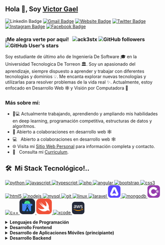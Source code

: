 ## Hola 👋, Soy [Victor Gael](https://github.com/ack3stx)


![Linkedin Badge](https://img.shields.io/badge/LinkedIn-blue?style=flat&logo=linkedin&labelColor=blue&link=https://www.linkedin.com/in/victor-gael-barajas-6a2867338/) [![Gmail Badge](https://img.shields.io/badge/Gmail-red?style=flat-square&logo=Gmail&logoColor=white&link=mailto:barajasvazquez05@gmail.com)](mailto:barajasvazquez05@gmail.com) [![Website Badge](https://img.shields.io/badge/-Website-47CCCC?style=flat&logo=Google-Chrome&logoColor=white&link=https://acklines.xyz)](https://acklinez.xyz) [![Twitter Badge](https://img.shields.io/badge/-Twitter-1ca0f1?style=flat&labelColor=1ca0f1&logo=twitter&logoColor=white&link=https://x.com/gaelbar96090715)](https://x.com/gaelbar96090715) [![Instagram Badge](https://img.shields.io/badge/-Instagram-E4405F?style=flat&logo=instagram&logoColor=white&link=https://www.instagram.com/gael_vaz16.swift?igsh=NG9laTZ6aGZ2czJx)](https://www.instagram.com/gael_vaz16.swift?igsh=NG9laTZ6aGZ2czJx) [![Facebook Badge](https://img.shields.io/badge/-Facebook-1877f2?style=flat&logo=facebook&logoColor=white&link=https://www.facebook.com/profile.php?id=100083214732088)](https://www.facebook.com/profile.php?id=100083214732088)

### ¡Me alegra verte por aquí! &nbsp; <img src="https://komarev.com/ghpvc/?username=ack3stx&label=Profile%20views&color=0e75b6&style=flat" alt="ack3stx" /> ![GitHub followers](https://img.shields.io/github/followers/ack3stx) ![GitHub User's stars](https://img.shields.io/github/stars/ack3stx)

Soy estudiante de último año de Ingeniería De Software 🎓 en la Universidad Tecnologica De Torreon 🏛. Soy un apasionado del aprendizaje, siempre dispuesto a aprender y trabajar con diferentes tecnologías y dominios 💡. Me encanta explorar nuevas tecnologías y utilizarlas para resolver problemas de la vida real ✨. Actualmente, estoy enfocado en Desarrollo Web 🕸️ y Visión por Computadora 👀

### Más sobre mí:

- 👨💻 Actualmente trabajando, aprendiendo y ampliando mis habilidades en deep learning, programación competitiva, estructuras de datos y algoritmos.
- 🤝 Abierto a colaboraciones en desarrollo web 🕸️
- 💻 &nbsp; Abierto a colaboraciones en desarrollo web 🕸️
- 🌐 Visita mi  [Sitio Web Personal](https://acklines.xyz) para información completa y contacto.
- 📝 &nbsp; Consulta mi [Curriculum](https://acklinez.xyz/Resume.pdf).

<h2> 🛠 &nbsp;Mi Stack Tecnológico!..</h2>

<a href="https://www.python.org" target="_blank"> <img src="https://upload.wikimedia.org/wikipedia/commons/c/c3/Python-logo-notext.svg" alt="python" width="40" height="40"/> </a>
<a href="https://developer.mozilla.org/en-US/docs/Web/JavaScript" target="_blank"> <img src="https://upload.wikimedia.org/wikipedia/commons/6/6a/JavaScript-logo.png" alt="javascript" width="40" height="40"/> </a>
<a href="https://www.typescriptlang.org/" target="_blank"> <img src="https://upload.wikimedia.org/wikipedia/commons/4/4c/Typescript_logo_2020.svg" alt="typescript" width="40" height="40"/> </a>
<a href="https://www.php.net" target="_blank"> <img src="https://upload.wikimedia.org/wikipedia/commons/2/27/PHP-logo.svg" alt="php" width="40" height="40"/> </a>
<a href="https://angular.io" target="_blank"> <img src="https://upload.wikimedia.org/wikipedia/commons/c/cf/Angular_full_color_logo.svg" alt="angular" width="40" height="40"/> </a>
<a href="https://getbootstrap.com" target="_blank"> <img src="https://upload.wikimedia.org/wikipedia/commons/b/b2/Bootstrap_logo.svg" alt="bootstrap" width="40" height="40"/> </a>
<a href="https://www.w3schools.com/css/" target="_blank"> <img src="https://upload.wikimedia.org/wikipedia/commons/6/62/CSS3_logo.svg" alt="css3" width="40" height="40"/> </a>
<a href="https://www.w3.org/html/" target="_blank"> <img src="https://upload.wikimedia.org/wikipedia/commons/6/61/HTML5_logo_and_wordmark.svg" alt="html5" width="40" height="40"/> </a>
<a href="https://nodejs.org" target="_blank"> <img src="https://upload.wikimedia.org/wikipedia/commons/d/d9/Node.js_logo.svg" alt="nodejs" width="50" height="50"/> </a>
<a href="https://www.mysql.com/" target="_blank"> <img src="https://upload.wikimedia.org/wikipedia/en/d/dd/MySQL_logo.svg" alt="mysql" width="50" height="50"/> </a>
<a href="https://git-scm.com/" target="_blank"> <img src="https://upload.wikimedia.org/wikipedia/commons/3/3f/Git_icon.svg" alt="git" width="40" height="40"/> </a>
<a href="https://www.linux.org/" target="_blank"> <img src="https://upload.wikimedia.org/wikipedia/commons/3/35/Tux.svg" alt="linux" width="40" height="40"/> </a>
<a href="https://laravel.com/" target="_blank"> <img src="https://upload.wikimedia.org/wikipedia/commons/9/9a/Laravel.svg" alt="laravel" width="40" height="40"/> </a>
<a href="https://adonisjs.com/" target="_blank"> <img src="https://github.com/tandpfun/skill-icons/raw/main/icons/Adonis.svg" alt="adonis js" width="40" height="40"/> </a>
<a href="https://www.mongodb.com/" target="_blank"> <img src="https://upload.wikimedia.org/wikipedia/commons/9/93/MongoDB_Logo.svg" alt="mongodb" width="40" height="40"/> </a>
<a href="https://dotnet.microsoft.com/" target="_blank"> <img src="https://github.com/tandpfun/skill-icons/raw/main/icons/CS.svg" alt="c#" width="40" height="40"/> </a>
<a href="https://isocpp.org/" target="_blank"> <img src="https://upload.wikimedia.org/wikipedia/commons/1/18/ISO_C%2B%2B_Logo.svg" alt="c++" width="40" height="40"/> </a>
<a href="https://developer.android.com/studio" target="_blank"> <img src="https://github.com/tandpfun/skill-icons/raw/main/icons/AndroidStudio-Dark.svg" alt="android studio" width="50" height="50"/> </a>
<a href="https://www.swift.org/" target="_blank"> <img src="https://github.com/tandpfun/skill-icons/raw/main/icons/Swift.svg" alt="swift" width="50" height="50"/> </a>
<a href="https://developer.apple.com/xcode/" target="_blank"> <img src="https://developer.apple.com/assets/elements/icons/xcode-12/xcode-12-96x96_2x.png" alt="xcode" width="50" height="50"/> </a>
 <a href="https://aws.amazon.com/" target="_blank">
    <img src="https://github.com/tandpfun/skill-icons/raw/main/icons/AWS-Dark.svg" alt="AWS" width="40" height="40"/>
  </a>


<details>	
  <summary><b>Lenguajes de Programación</b></summary>
<a href="https://www.python.org" target="_blank"> <img src="https://upload.wikimedia.org/wikipedia/commons/c/c3/Python-logo-notext.svg" alt="python" width="40" height="40"/> </a>
<a href="https://www.php.net" target="_blank"> <img src="https://upload.wikimedia.org/wikipedia/commons/2/27/PHP-logo.svg" alt="php" width="40" height="40"/> </a>
<a href="https://dotnet.microsoft.com/" target="_blank"> <img src="https://github.com/tandpfun/skill-icons/raw/main/icons/CS.svg" alt="c#" width="40" height="40"/> </a>
<a href="https://www.typescriptlang.org/" target="_blank"> <img src="https://upload.wikimedia.org/wikipedia/commons/4/4c/Typescript_logo_2020.svg" alt="typescript" width="40" height="40"/> </a>
<a href="https://www.swift.org/" target="_blank"> <img src="https://github.com/tandpfun/skill-icons/raw/main/icons/Swift.svg" alt="swift" width="50" height="50"/> </a>
<a href="https://isocpp.org/" target="_blank"> <img src="https://upload.wikimedia.org/wikipedia/commons/1/18/ISO_C%2B%2B_Logo.svg" alt="c++" width="40" height="40"/> </a>


</details>

<details>	
  <summary><b>Desarrollo Frontend</b></summary>
  <a href="https://getbootstrap.com" target="_blank"> <img src="https://upload.wikimedia.org/wikipedia/commons/b/b2/Bootstrap_logo.svg" alt="bootstrap" width="40" height="40"/> </a>
<a href="https://www.w3schools.com/css/" target="_blank"> <img src="https://upload.wikimedia.org/wikipedia/commons/6/62/CSS3_logo.svg" alt="css3" width="40" height="40"/> </a>
<a href="https://www.w3.org/html/" target="_blank"> <img src="https://upload.wikimedia.org/wikipedia/commons/6/61/HTML5_logo_and_wordmark.svg" alt="html5" width="40" height="40"/> </a>

</details>

<details>	
  <summary><b> Desarrollo de Aplicaciones Móviles (principiante)</b></summary>
<a href="https://developer.android.com/studio" target="_blank"> <img src="https://github.com/tandpfun/skill-icons/raw/main/icons/AndroidStudio-Dark.svg" alt="android studio" width="50" height="50"/> </a>
<a href="https://developer.apple.com/xcode/" target="_blank"> <img src="https://developer.apple.com/assets/elements/icons/xcode-12/xcode-12-96x96_2x.png" alt="xcode" width="50" height="50"/> </a>
  
</details>

<details>	
  <summary><b>Desarrollo Backend</b></summary>
<a href="https://www.python.org" target="_blank"> <img src="https://upload.wikimedia.org/wikipedia/commons/c/c3/Python-logo-notext.svg" alt="python" width="40" height="40"/> </a>
<a href="https://www.php.net" target="_blank"> <img src="https://upload.wikimedia.org/wikipedia/commons/2/27/PHP-logo.svg" alt="php" width="40" height="40"/> </a>
<a href="https://dotnet.microsoft.com/" target="_blank"> <img src="https://github.com/tandpfun/skill-icons/raw/main/icons/CS.svg" alt="c#" width="40" height="40"/> </a>
<a href="https://www.typescriptlang.org/" target="_blank"> <img src="https://upload.wikimedia.org/wikipedia/commons/4/4c/Typescript_logo_2020.svg" alt="typescript" width="40" height="40"/> </a>


<details>	
  <summary><b>Bases De Datos </b></summary>
 <a href="https://www.mysql.com/" target="_blank"> <img src="https://upload.wikimedia.org/wikipedia/en/d/dd/MySQL_logo.svg" alt="mysql" width="50" height="50"/> </a>
<a href="https://www.mongodb.com/" target="_blank"> <img src="https://upload.wikimedia.org/wikipedia/commons/9/93/MongoDB_Logo.svg" alt="mongodb" width="40" height="40"/> </a>
</details>

<details>	
  <summary><b>Frameworks</b></summary>
   <a href="https://laravel.com/" target="_blank"> <img src="https://upload.wikimedia.org/wikipedia/commons/9/9a/Laravel.svg" alt="laravel" width="40" height="40"/> </a>
<a href="https://adonisjs.com/" target="_blank"> <img src="https://github.com/tandpfun/skill-icons/raw/main/icons/Adonis.svg" alt="adonis js" width="40" height="40"/> </a>
</details>

<details>	
  <summary><b>Backend as a Service (BaaS) </b></summary>
    <a href="https://aws.amazon.com/" target="_blank">
    <img src="https://github.com/tandpfun/skill-icons/raw/main/icons/AWS-Dark.svg" alt="AWS" width="40" height="40"/>
  </a>
  </details>

<details>	
  <summary><b>Others</b></summary>
  <a href="https://git-scm.com/" target="_blank"> <img src="https://upload.wikimedia.org/wikipedia/commons/3/3f/Git_icon.svg" alt="git" width="40" height="40"/> </a>
<a href="https://www.linux.org/" target="_blank"> <img src="https://upload.wikimedia.org/wikipedia/commons/3/35/Tux.svg" alt="linux" width="40" height="40"/> </a>
</details>



<div align="center">

### ¡Muestra algo de ❤️ marcando con estrella algunos de los repositorios!

</div>

Última Edición: 30/03/2025
